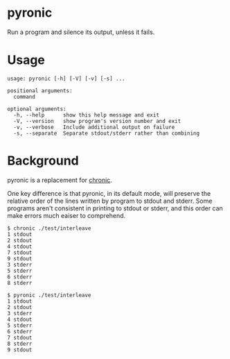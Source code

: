 pyronic
=======
Run a program and silence its output, unless it fails.

# Usage
```
usage: pyronic [-h] [-V] [-v] [-s] ...

positional arguments:
  command

optional arguments:
  -h, --help      show this help message and exit
  -V, --version   show program's version number and exit
  -v, --verbose   Include additional output on failure
  -s, --separate  Separate stdout/stderr rather than combining
```

# Background
pyronic is a replacement for [chronic](https://joeyh.name/code/moreutils/).

One key difference is that pyronic, in its default mode, will preserve the
relative order of the lines written by program to stdout and stderr. Some
programs aren't consistent in printing to stdout or stderr, and this order can
make errors much eaiser to comprehend.

```
$ chronic ./test/interleave
1 stdout
2 stdout
4 stdout
7 stdout
9 stdout
3 stderr
5 stderr
6 stderr
8 stderr

$ pyronic ./test/interleave
1 stdout
2 stdout
3 stderr
4 stdout
5 stderr
6 stderr
7 stdout
8 stderr
9 stdout
```
